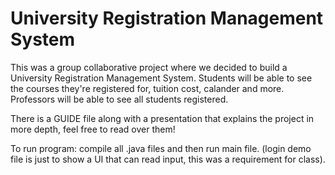 # University Registration Management System
This was a group collaborative project where we decided to build a University Registration Management System. 
Students will be able to see the courses they're registered for, tuition cost, calander and more. 
Professors will be able to see all students registered.

There is a GUIDE file along with a presentation that explains the project in more depth, feel free to read over them!

To run program: 
compile all .java files and then run main file. (login demo file is just to show a UI that can read input, this was a requirement for class).
